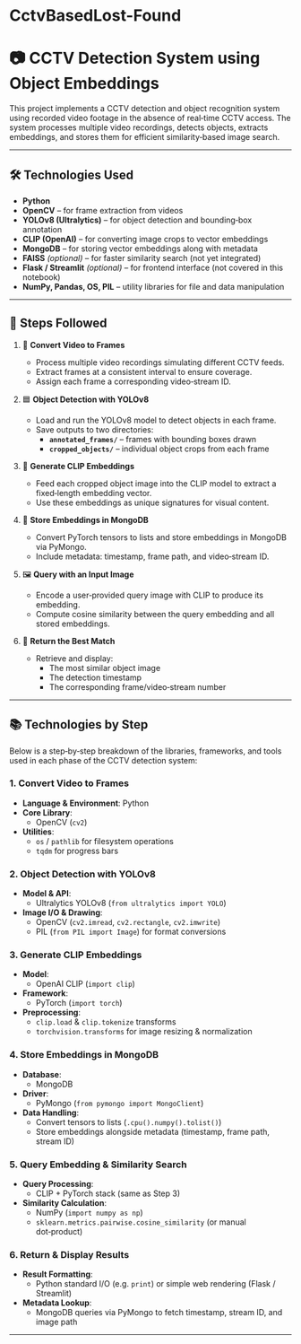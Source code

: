 # CctvBasedLost-Found

# 📷 CCTV Detection System using Object Embeddings

This project implements a CCTV detection and object recognition system using recorded video footage in the absence of real‑time CCTV access. The system processes multiple video recordings, detects objects, extracts embeddings, and stores them for efficient similarity‑based image search.

---

## 🛠️ Technologies Used

- **Python**  
- **OpenCV** – for frame extraction from videos  
- **YOLOv8 (Ultralytics)** – for object detection and bounding‑box annotation  
- **CLIP (OpenAI)** – for converting image crops to vector embeddings  
- **MongoDB** – for storing vector embeddings along with metadata  
- **FAISS** *(optional)* – for faster similarity search (not yet integrated)  
- **Flask / Streamlit** *(optional)* – for frontend interface (not covered in this notebook)  
- **NumPy, Pandas, OS, PIL** – utility libraries for file and data manipulation  

---

## 📌 Steps Followed

1. 🎥 **Convert Video to Frames**  
   - Process multiple video recordings simulating different CCTV feeds.  
   - Extract frames at a consistent interval to ensure coverage.  
   - Assign each frame a corresponding video‑stream ID.  

2. 🟦 **Object Detection with YOLOv8**  
   - Load and run the YOLOv8 model to detect objects in each frame.  
   - Save outputs to two directories:  
     - **`annotated_frames/`** – frames with bounding boxes drawn  
     - **`cropped_objects/`** – individual object crops from each frame  

3. 🔎 **Generate CLIP Embeddings**  
   - Feed each cropped object image into the CLIP model to extract a fixed‑length embedding vector.  
   - Use these embeddings as unique signatures for visual content.  

4. 🧠 **Store Embeddings in MongoDB**  
   - Convert PyTorch tensors to lists and store embeddings in MongoDB via PyMongo.  
   - Include metadata: timestamp, frame path, and video‑stream ID.  

5. 🖼️ **Query with an Input Image**  
   - Encode a user‑provided query image with CLIP to produce its embedding.  
   - Compute cosine similarity between the query embedding and all stored embeddings.  

6. 📌 **Return the Best Match**  
   - Retrieve and display:  
     - The most similar object image  
     - The detection timestamp  
     - The corresponding frame/video‐stream number  

---
## 📚 Technologies by Step

Below is a step‑by‑step breakdown of the libraries, frameworks, and tools used in each phase of the CCTV detection system:

### 1. Convert Video to Frames
- **Language & Environment**: Python  
- **Core Library**:  
  - OpenCV (`cv2`)  
- **Utilities**:  
  - `os` / `pathlib` for filesystem operations  
  - `tqdm` for progress bars  

### 2. Object Detection with YOLOv8
- **Model & API**:  
  - Ultralytics YOLOv8 (`from ultralytics import YOLO`)  
- **Image I/O & Drawing**:  
  - OpenCV (`cv2.imread`, `cv2.rectangle`, `cv2.imwrite`)  
  - PIL (`from PIL import Image`) for format conversions  

### 3. Generate CLIP Embeddings
- **Model**:  
  - OpenAI CLIP (`import clip`)  
- **Framework**:  
  - PyTorch (`import torch`)  
- **Preprocessing**:  
  - `clip.load` & `clip.tokenize` transforms  
  - `torchvision.transforms` for image resizing & normalization  

### 4. Store Embeddings in MongoDB
- **Database**:  
  - MongoDB  
- **Driver**:  
  - PyMongo (`from pymongo import MongoClient`)  
- **Data Handling**:  
  - Convert tensors to lists (`.cpu().numpy().tolist()`)  
  - Store embeddings alongside metadata (timestamp, frame path, stream ID)  

### 5. Query Embedding & Similarity Search
- **Query Processing**:  
  - CLIP + PyTorch stack (same as Step 3)  
- **Similarity Calculation**:  
  - NumPy (`import numpy as np`)  
  - `sklearn.metrics.pairwise.cosine_similarity` (or manual dot‑product)  

### 6. Return & Display Results
- **Result Formatting**:  
  - Python standard I/O (e.g. `print`) or simple web rendering (Flask / Streamlit)  
- **Metadata Lookup**:  
  - MongoDB queries via PyMongo to fetch timestamp, stream ID, and image path  

---
